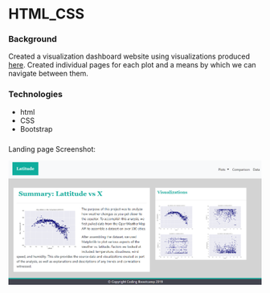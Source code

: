 # HTML_CSS

### Background 

Created a visualization dashboard website using visualizations produced [here](https://github.com/mddesta/WeatherPy). Created individual pages for each plot and a means by which we can navigate between them.

### Technologies 

* html
* CSS
* Bootstrap

### 

Landing page Screenshot:

![Landing page](https://github.com/mddesta/HTML_CSS/blob/master/Screenshot.png)
